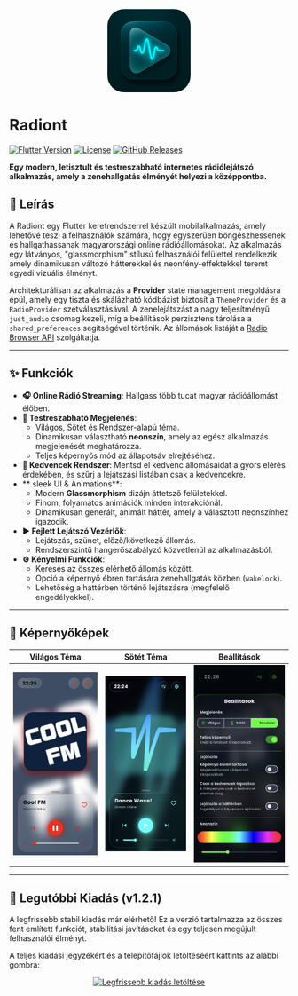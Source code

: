 <div align="center">
  <img src="pics/logo.png" alt="Radiont Logo" width="150" style="border-radius: 30px;"/>
</div>

# Radiont

[![Flutter Version](https://img.shields.io/badge/Flutter-3.x-blue.svg?style=for-the-badge&logo=flutter)](https://flutter.dev)
[![License](https://img.shields.io/badge/License-MIT-green.svg?style=for-the-badge)](https://opensource.org/licenses/MIT)
[![GitHub Releases](https://img.shields.io/github/v/release/FELHASZNALONEVED/REPOZITORIUMOD?style=for-the-badge)](https://github.com/FELHASZNALONEVED/REPOZITORIUMOD/releases)


**Egy modern, letisztult és testreszabható internetes rádiólejátszó alkalmazás, amely a zenehallgatás élményét helyezi a középpontba.**

</div>

## 📖 Leírás

A Radiont egy Flutter keretrendszerrel készült mobilalkalmazás, amely lehetővé teszi a felhasználók számára, hogy egyszerűen böngészhessenek és hallgathassanak magyarországi online rádióállomásokat. Az alkalmazás egy látványos, "glassmorphism" stílusú felhasználói felülettel rendelkezik, amely dinamikusan változó hátterekkel és neonfény-effektekkel teremt egyedi vizuális élményt.

Architekturálisan az alkalmazás a **Provider** state management megoldásra épül, amely egy tiszta és skálázható kódbázist biztosít a `ThemeProvider` és a `RadioProvider` szétválasztásával. A zenelejátszást a nagy teljesítményű `just_audio` csomag kezeli, míg a beállítások perzisztens tárolása a `shared_preferences` segítségével történik. Az állomások listáját a [Radio Browser API](https://www.radio-browser.info/) szolgáltatja.

---

## ✨ Funkciók

- **🎧 Online Rádió Streaming**: Hallgass több tucat magyar rádióállomást élőben.
- **🎨 Testreszabható Megjelenés**:
    - Világos, Sötét és Rendszer-alapú téma.
    - Dinamikusan választható **neonszín**, amely az egész alkalmazás megjelenését meghatározza.
    - Teljes képernyős mód az állapotsáv elrejtéséhez.
- **💖 Kedvencek Rendszer**: Mentsd el kedvenc állomásaidat a gyors elérés érdekében, és szűrj a lejátszási listában csak a kedvencekre.
- ** sleek UI & Animations**:
    - Modern **Glassmorphism** dizájn áttetsző felületekkel.
    - Finom, folyamatos animációk minden interakciónál.
    - Dinamikusan generált, animált háttér, amely a választott neonszínhez igazodik.
- **▶️ Fejlett Lejátszó Vezérlők**:
    - Lejátszás, szünet, előző/következő állomás.
    - Rendszerszintű hangerőszabályzó közvetlenül az alkalmazásból.
- **⚙️ Kényelmi Funkciók**:
    - Keresés az összes elérhető állomás között.
    - Opció a képernyő ébren tartására zenehallgatás közben (`wakelock`).
    - Lehetőség a háttérben történő lejátszásra (megfelelő engedélyekkel).

---

## 📸 Képernyőképek


| Világos Téma | Sötét Téma | Beállítások |
| :---: |:---:|:---:|
| <img src="pics/light.png" alt="Világos Téma" width="250"/> | <img src="pics/dark.png" alt="Sötét Téma" width="250"/> | <img src="pics/settings.png" alt="Beállítások" width="250"/> |

---

## 🚀 Legutóbbi Kiadás (v1.2.1)

A legfrissebb stabil kiadás már elérhető! Ez a verzió tartalmazza az összes fent említett funkciót, stabilitási javításokat és egy teljesen megújult felhasználói élményt.


A teljes kiadási jegyzékért és a telepítőfájlok letöltéséért kattints az alábbi gombra:

<div align="center">

[![Legfrissebb kiadás letöltése](https://img.shields.io/badge/Letöltés-v1.2.1-blue.svg?style=for-the-badge&logo=github)](https://github.com/FELHASZNALONEVED/REPOZITORIUMOD/releases/latest)

</div>
